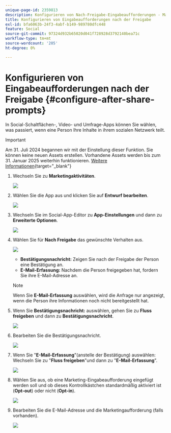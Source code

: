 ```yaml
---
unique-page-id: 2359813
description: Konfigurieren von Nach-Freigabe-Eingabeaufforderungen - Marketo Docs - Produktdokumentation
title: Konfigurieren von Eingabeaufforderungen nach der Freigabe
exl-id: bfa6063b-24f3-4abf-b149-989780dfc448
feature: Social
source-git-commit: 97324d932b65020d041f728928d3792140bea71c
workflow-type: tm+mt
source-wordcount: '205'
ht-degree: 0%

---
```


# Konfigurieren von Eingabeaufforderungen nach der Freigabe {#configure-after-share-prompts}

In Social-Schaltflächen-, Video- und Umfrage-Apps können Sie wählen, was passiert, wenn eine Person Ihre Inhalte in ihrem sozialen Netzwerk teilt.

>[!IMPORTANT]
>
>Am 31. Juli 2024 begannen wir mit der Einstellung dieser Funktion. Sie können keine neuen Assets erstellen. Vorhandene Assets werden bis zum 31. Januar 2025 weiterhin funktionieren. [Weitere Informationen](https://nation.marketo.com/t5/employee-blogs/marketo-engage-social-features-deprecation/ba-p/351977){target="_blank"}

1. Wechseln Sie zu **Marketingaktivitäten**.

   ![](assets/ma.png)

1. Wählen Sie die App aus und klicken Sie auf **Entwurf bearbeiten**.

   ![](assets/image2015-4-21-12-3a1-3a11.png)

1. Wechseln Sie im Social-App-Editor zu **App-Einstellungen** und dann zu **Erweiterte Optionen**.

   ![](assets/image2015-4-21-12-3a10-3a54.png)

1. Wählen Sie für **Nach Freigabe** das gewünschte Verhalten aus.

   ![](assets/image2015-4-21-12-3a18-3a32.png)

   * **Bestätigungsnachricht:** Zeigen Sie nach der Freigabe der Person eine Bestätigung an.
   * **E-Mail-Erfassung:** Nachdem die Person freigegeben hat, fordern Sie ihre E-Mail-Adresse an.

   >[!NOTE]
   >
   >Wenn Sie **E-Mail-Erfassung** auswählen, wird die Anfrage nur angezeigt, wenn die Person ihre Informationen noch nicht bereitgestellt hat.

1. Wenn Sie **Bestätigungsnachricht:** auswählen, gehen Sie zu **Fluss freigeben** und dann zu **Bestätigungsnachricht**.

   ![](assets/image2015-4-21-12-3a26-3a10.png)

1. Bearbeiten Sie die Bestätigungsnachricht.

   ![](assets/image2015-4-21-12-3a31-3a41.png)

1. Wenn Sie &quot;**E-Mail-Erfassung**&quot;(anstelle der Bestätigung) auswählen: Wechseln Sie zu &quot;**Fluss freigeben**&quot;und dann zu &quot;**E-Mail-Erfassung**&quot;.

   ![](assets/image2015-4-21-12-3a46-3a15.png)

1. Wählen Sie aus, ob eine Marketing-Eingabeaufforderung eingefügt werden soll und ob dieses Kontrollkästchen standardmäßig aktiviert ist (**Opt-out**) oder nicht (**Opt-in**).

   ![](assets/image2015-4-21-12-3a48-3a51.png)

1. Bearbeiten Sie die E-Mail-Adresse und die Marketingaufforderung (falls vorhanden).

   ![](assets/image2015-4-21-12-3a52-3a49.png)
